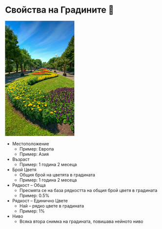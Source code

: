 # Свойства на Градините 💐

![](<../.gitbook/assets/image (2).png>)

* Местоположение
  * Пример: Европа
  * Пример: Азия
* Възраст
  * Пример: 1 година 2 месеца
* Брой Цветя
  * Общия брой на цветята в градината
  * Пример: 1 година 2 месеца
* Рядкост – Обща
  * Пресмята се на база рядкостта на общия брой цветя в градината
  * Пример: 0.5%
* Рядкост – Единично Цвете
  * Най – рядко цвете в градината
  * Пример: 1%
* Ниво
  * Всяка втора снимка на градината, повишава нейното ниво
